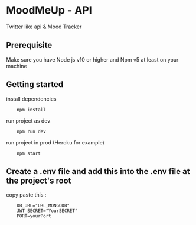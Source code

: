 # MoodMeUp - API  
Twitter like api & Mood Tracker 

## Prerequisite
Make sure you have Node js v10 or higher and Npm v5 at least on your machine 

## Getting started 
install dependencies 

```
    npm install
```

run project as dev

```
    npm run dev
```

run project in prod (Heroku for example)

```
    npm start
```

## Create a .env file and add this into the .env file at the project's root
copy paste this :
```
    DB_URL="URL_MONGODB"
    JWT_SECRET="YourSECRET"
    PORT=yourPort
```
